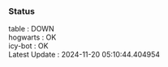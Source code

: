 ### Status


table : DOWN  
hogwarts : OK  
icy-bot : OK  
Latest Update : 2024-11-20 05:10:44.404954
